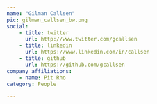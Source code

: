 ```yaml
---
name: "Gilman Callsen"
pic: gilman_callsen_bw.png
social:
    - title: twitter
      url: http://www.twitter.com/gcallsen
    - title: linkedin
      url: https://www.linkedin.com/in/callsen
    - title: github
      url: https://github.com/gcallsen
company_affiliations:
    - name: Pit Rho
category: People

---
```


